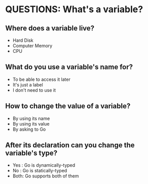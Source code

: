 # QUESTIONS: What's a variable?

## Where does a variable live?
* Hard Disk
* Computer Memory
* CPU

## What do you use a variable's name for?
* To be able to access it later
* It's just a label
* I don't need to use it

## How to change the value of a variable?
* By using its name
* By using its value
* By asking to Go
 
## After its declaration can you change the variable's type?
* Yes : Go is dynamically-typed
* No  : Go is statically-typed
* Both: Go supports both of them

